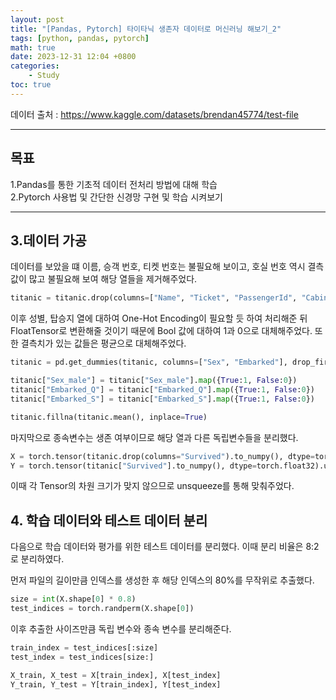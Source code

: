 ```yaml
---
layout: post
title: "[Pandas, Pytorch] 타이타닉 생존자 데이터로 머신러닝 해보기_2"
tags: [python, pandas, pytorch]
math: true
date: 2023-12-31 12:04 +0800
categories:
    - Study
toc: true
---
```

데이터 출처 : https://www.kaggle.com/datasets/brendan45774/test-file
* * *
## 목표
1.Pandas를 통한 기초적 데이터 전처리 방법에 대해 학습   
2.Pytorch 사용법 및 간단한 신경망 구현 및 학습 시켜보기   
* * *
## 3.데이터 가공   
데이터를 보았을 떄 이름, 승객 번호, 티켓 번호는 불필요해 보이고, 호실 번호 역시 결측값이 많고 불필요해 보여 해당 열들을 제거해주었다.
```python
titanic = titanic.drop(columns=["Name", "Ticket", "PassengerId", "Cabin"])
```   
이후 성별, 탑승지 열에 대하여 One-Hot Encoding이 필요할 듯 하여 처리해준 뒤 FloatTensor로 변환해줄 것이기 때문에 Bool 값에 대하여 1과 0으로 대체해주었다. 또한 결측치가 있는 값들은 평균으로 대체해주었다.   
```python
titanic = pd.get_dummies(titanic, columns=["Sex", "Embarked"], drop_first=True)

titanic["Sex_male"] = titanic["Sex_male"].map({True:1, False:0})
titanic["Embarked_Q"] = titanic["Embarked_Q"].map({True:1, False:0})
titanic["Embarked_S"] = titanic["Embarked_S"].map({True:1, False:0})

titanic.fillna(titanic.mean(), inplace=True)
```   
마지막으로 종속변수는 생존 여부이므로 해당 열과 다른 독립변수들을 분리했다.   
```python
X = torch.tensor(titanic.drop(columns="Survived").to_numpy(), dtype=torch.float32)
Y = torch.tensor(titanic["Survived"].to_numpy(), dtype=torch.float32).unsqueeze(1)
```   
이때 각 Tensor의 차원 크기가 맞지 않으므로 unsqueeze를 통해 맞춰주었다.   
## 4. 학습 데이터와 테스트 데이터 분리
다음으로 학습 데이터와 평가를 위한 테스트 데이터를 분리했다. 이때 분리 비율은 8:2로 분리하였다.   
   
먼저 파일의 길이만큼 인덱스를 생성한 후 해당 인덱스의 80%를 무작위로 추출했다.   
```python
size = int(X.shape[0] * 0.8)
test_indices = torch.randperm(X.shape[0])
```   
이후 추출한 사이즈만큼 독립 변수와 종속 변수를 분리해준다.   
```python
train_index = test_indices[:size]
test_index = test_indices[size:]

X_train, X_test = X[train_index], X[test_index]
Y_train, Y_test = Y[train_index], Y[test_index]
```   

